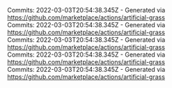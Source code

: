 Commits: 2022-03-03T20:54:38.345Z - Generated via https://github.com/marketplace/actions/artificial-grass
<br>
Commits: 2022-03-03T20:54:38.345Z - Generated via https://github.com/marketplace/actions/artificial-grass
<br>
Commits: 2022-03-03T20:54:38.345Z - Generated via https://github.com/marketplace/actions/artificial-grass
<br>
Commits: 2022-03-03T20:54:38.345Z - Generated via https://github.com/marketplace/actions/artificial-grass
<br>
Commits: 2022-03-03T20:54:38.345Z - Generated via https://github.com/marketplace/actions/artificial-grass
<br>
